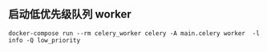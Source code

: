 
## 启动低优先级队列 worker

```
docker-compose run --rm celery_worker celery -A main.celery worker  -l info -Q low_priority
```